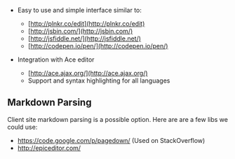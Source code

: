 * Easy to use and simple interface similar to:
	* [http://plnkr.co/edit](http://plnkr.co/edit)
	* [http://jsbin.com/](http://jsbin.com/)
	* [http://jsfiddle.net/](http://jsfiddle.net/)
	* [http://codepen.io/pen/](http://codepen.io/pen/)

* Integration with Ace editor
	* [http://ace.ajax.org/](http://ace.ajax.org/)
	* Support and syntax highlighting for all languages

## Markdown Parsing
Client site markdown parsing is a possible option. Here are are a few libs we could use:

- https://code.google.com/p/pagedown/ (Used on StackOverflow)
- http://epiceditor.com/